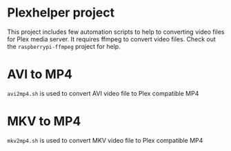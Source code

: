 # Plexhelper project

This project includes few automation scripts to help to converting video files for Plex media server. It requires ffmpeg to convert video files. Check out the `raspberrypi-ffmpeg` project for help.

# AVI to MP4

`avi2mp4.sh` is used to convert AVI video file to Plex compatible MP4

# MKV to MP4

`mkv2mp4.sh` is used to convert MKV video file to Plex compatible MP4